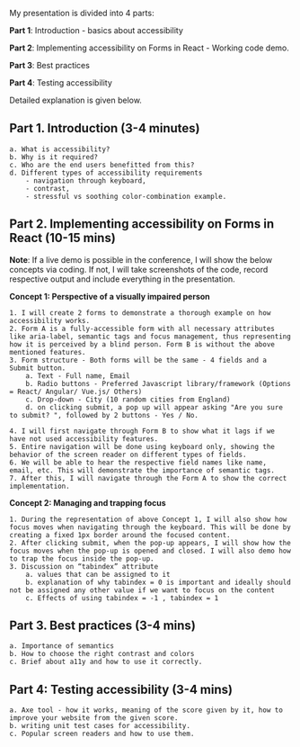 My presentation is divided into 4 parts:

**Part 1**: Introduction - basics about accessibility

**Part 2**: Implementing accessibility on Forms in React - Working code demo.

**Part 3**: Best practices

**Part 4**: Testing accessibility

Detailed explanation is given below.

## Part 1. Introduction (3-4 minutes)
	a. What is accessibility? 
	b. Why is it required?
	c. Who are the end users benefitted from this?
	d. Different types of accessibility requirements
		- navigation through keyboard, 
		- contrast, 
		- stressful vs soothing color-combination example.

## Part 2. Implementing accessibility on Forms in React (10-15 mins)

**Note**: If a live demo is possible in the conference, I will show the below concepts via coding.
If not, I will take screenshots of the code, record respective output and include everything in the presentation.

 **Concept 1: Perspective of a visually impaired person**

	1. I will create 2 forms to demonstrate a thorough example on how accessibility works.
	2. Form A is a fully-accessible form with all necessary attributes like aria-label, semantic tags and focus management, thus representing how it is perceived by a blind person. Form B is without the above mentioned features.
	3. Form structure - Both forms will be the same - 4 fields and a Submit button.
		a. Text - Full name, Email
		b. Radio buttons - Preferred Javascript library/framework (Options = React/ Angular/ Vue.js/ Others)
		c. Drop-down - City (10 random cities from England)
		d. on clicking submit, a pop up will appear asking "Are you sure to submit? ", followed by 2 buttons - Yes / No.
	
	4. I will first navigate through Form B to show what it lags if we have not used accessibility features.
	5. Entire navigation will be done using keyboard only, showing the behavior of the screen reader on different types of fields.
	6. We will be able to hear the respective field names like name, email, etc. This will demonstrate the importance of semantic tags.
	7. After this, I will navigate through the Form A to show the correct implementation.
	
**Concept 2: Managing and trapping focus**

	1. During the representation of above Concept 1, I will also show how focus moves when navigating through the keyboard. This will be done by creating a fixed 1px border around the focused content.
	2. After clicking submit, when the pop-up appears, I will show how the focus moves when the pop-up is opened and closed. I will also demo how to trap the focus inside the pop-up.
	3. Discussion on “tabindex” attribute
		a. values that can be assigned to it
		b. explanation of why tabindex = 0 is important and ideally should not be assigned any other value if we want to focus on the content 
		c. Effects of using tabindex = -1 , tabindex = 1
		
## Part 3. Best practices (3-4 mins)
	a. Importance of semantics
	b. How to choose the right contrast and colors
	c. Brief about a11y and how to use it correctly.

## Part 4: Testing accessibility (3-4 mins)
	a. Axe tool - how it works, meaning of the score given by it, how to improve your website from the given score.
	b. writing unit test cases for accessibility.
	c. Popular screen readers and how to use them.
